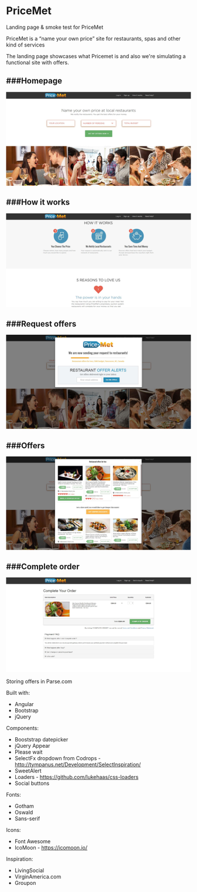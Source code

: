 # PriceMet
Landing page & smoke test for PriceMet

PriceMet is a “name your own price” site for restaurants, spas and other kind of services

The landing page showcases what Pricemet is and also we're simulating a functional site with offers.

###Homepage
---
![Homepage](screenshots/home.JPG?raw=true "Homepage")


###How it works
---
![How it works](screenshots/howitworks.JPG?raw=true "How it works")


###Request offers
---
![Request offers](screenshots/requestoffers.JPG?raw=true "Request offers")


###Offers
---
![Offers](screenshots/offers.JPG?raw=true "Offers")


###Complete order
---
![Complete order](screenshots/completeorder.JPG?raw=true "Complete order")


Storing offers in Parse.com

Built with:
 - Angular
 - Bootstrap
 - jQuery
 
Components:
 - Booststrap datepicker
 - jQuery Appear
 - Please wait
 - SelectFx dropdown from Codrops - http://tympanus.net/Development/SelectInspiration/
 - SweetAlert
 - Loaders - https://github.com/lukehaas/css-loaders
 - Social buttons

Fonts:
 - Gotham
 - Oswald
 - Sans-serif

Icons:
 - Font Awesome
 - IcoMoon - https://icomoon.io/

Inspiration:
 - LivingSocial
 - VirginAmerica.com
 - Groupon
 

